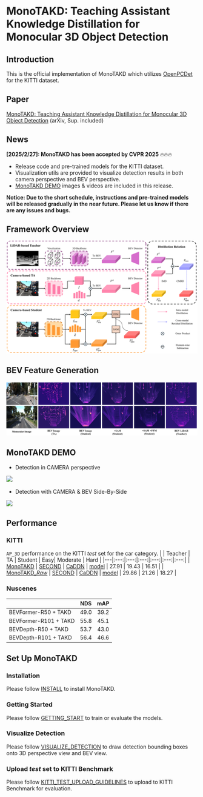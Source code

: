 # MonoTAKD: Teaching Assistant Knowledge Distillation for Monocular 3D Object Detection

## Introduction
This is the official implementation of MonoTAKD which utilizes [OpenPCDet](https://github.com/open-mmlab/OpenPCDet) for the KITTI dataset.

<!-- [another version]() is implemented with [MMDetection3D](https://github.com/open-mmlab/mmdetection3d) for Nuscenes dataset.  -->

## Paper
[MonoTAKD: Teaching Assistant Knowledge Distillation for Monocular 3D Object Detection](https://arxiv.org/pdf/2404.04910) (arXiv, Sup. included)

<!-- [MonoTAKD: Teaching Assistant Knowledge Distillation for Monocular 3D Object Detection]() (CVPR2025, Sup. Included) -->

## News
**[2025/2/27]: MonoTAKD has been accepted by CVPR 2025** 🔥🔥🔥
* Release code and pre-trained models for the KITTI dataset.
* Visualization utils are provided to visualize detection results in both camera perspective and BEV perspective. 
* [MonoTAKD DEMO](#monotakd-demo) images & videos are included in this release.

**Notice: Due to the short schedule, instructions and pre-trained models will be released gradually in the near future. Please let us know if there are any issues and bugs.**


## Framework Overview
![image](./docs/imgs/framework_v2.png)

## BEV Feature Generation
![image](./docs/imgs/vis_bev.png)

## MonoTAKD DEMO
* Detection in CAMERA perspective
<img src="https://github.com/hoiliu-0801/MonoTAKD/blob/main/demo/seq_329.gif" width = "80%">

* Detection with CAMERA & BEV Side-By-Side
<img src="https://github.com/hoiliu-0801/MonoTAKD/blob/main/demo/cam_bev_demo.gif" width = "80%">


## Performance
### KITTI
`AP_3D` performance on the KITTI *test* set for the car category.
|   | Teacher | TA | Student | Easy| Moderate | Hard |
|---|:---:|:---:|:---:|:---:|:---:|:---:|
| [MonoTAKD](tools/cfgs/kitti_models/TAKD/TAKD-scd/kitti_R50_scd_TAKD.yaml) | [SECOND](https://drive.google.com/file/d/1UB0XE5NS0cmVunAry-v6f7Nr6d9yIIHI/view?usp=drive_link) | [CaDDN](https://drive.google.com/file/d/1OMPkZe8_lnnoUqSf0mSTQdvYBzhICX2Z/view?usp=drive_link) | [model](https://drive.google.com/file/d/1S4Uehq7ix1CE2BXwL9SmaDsrtOiNZUIN/view?usp=drive_link) |  27.91  | 19.43 | 16.51 | 
| [MonoTAKD_*Raw*](tools/cfgs/kitti_models/TAKD/TAKD-scd/cmkd_kitti_R50_scd_V2_lpcg.yaml) | [SECOND](https://drive.google.com/file/d/1UB0XE5NS0cmVunAry-v6f7Nr6d9yIIHI/view?usp=drive_link) | [CaDDN](https://drive.google.com/file/d/1OMPkZe8_lnnoUqSf0mSTQdvYBzhICX2Z/view?usp=drive_link) | [model](https://drive.google.com/file/d/1LxQWiEY4zkAbYNLkBWe5NdP2QrCcwzTF/view?usp=drive_link) | 29.86 | 21.26 | 18.27 |

### Nuscenes
|   | NDS | mAP |
|---|:---:|:---:|
| BEVFormer-R50 + TAKD  | 49.0 | 39.2 |
| BEVFormer-R101 + TAKD | 55.8 | 45.1 |
| BEVDepth-R50 + TAKD   | 53.7 | 43.0 |
| BEVDepth-R101 + TAKD  | 56.4 | 46.6 |


## Set Up MonoTAKD

### Installation
Please follow [INSTALL](docs/INSTALL.md) to install MonoTAKD.

### Getting Started
Please follow [GETTING_START](docs/GETTING_STARTED.md) to train or evaluate the models.

### Visualize Detection
Please follow [VISUALIZE_DETECTION](docs/VISUALIZE_DETECTION.md) to draw detection bounding boxes onto 3D perspective view and BEV view.

### Upload *test* set to KITTI Benchmark
Please follow [KITTI_TEST_UPLOAD_GUIDELINES](docs/KITTI_TEST_UPLOAD_GUIDELINES.md) to upload to KITTI Benchmark for evaluation.
